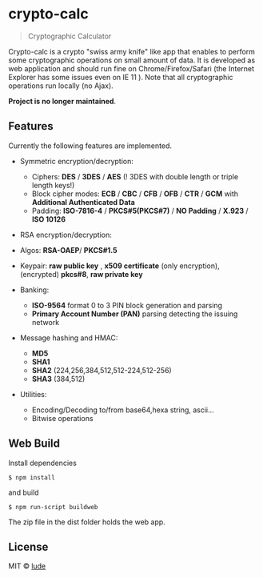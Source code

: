 # crypto-calc

> Cryptographic Calculator

Crypto-calc is a crypto "swiss army knife" like app that enables to perform some cryptographic operations on small amount of data.
It is developed as web application and should run fine on Chrome/Firefox/Safari (the Internet Explorer has some issues even on IE 11 ). Note that all cryptographic operations run locally (no Ajax).

__Project is no longer maintained__.


## Features

Currently the following features are implemented.

* Symmetric encryption/decryption:
  * Ciphers: **DES** / **3DES** / **AES** (! 3DES with double length or triple length keys!)
  * Block cipher modes: **ECB** / **CBC** / **CFB** / **OFB** / **CTR** / **GCM** with **Additional Authenticated Data**
  * Padding: **ISO-7816-4** / **PKCS#5(PKCS#7)** / **NO Padding** / **X.923** / **ISO 10126**


* RSA encryption/decryption:
 * Algos: **RSA-OAEP**/ **PKCS#1.5**
 * Keypair: **raw public key** , **x509 certificate** (only encryption), (encrypted) **pkcs#8**, **raw private key** 

* Banking:
  * **ISO-9564** format 0 to 3 PIN block generation and parsing
  * **Primary Account Number (PAN)** parsing detecting the issuing network


* Message hashing and HMAC:
  * **MD5**
  * **SHA1** 
  * **SHA2** (224,256,384,512,512-224,512-256)
  * **SHA3** (384,512)


* Utilities: 
  * Encoding/Decoding to/from base64,hexa string, ascii...<br/>
  * Bitwise operations



## Web Build
Install dependencies

```
$ npm install
```
and build

```
$ npm run-script buildweb
```
The zip file in the dist folder holds the web app.

## License
MIT © [lude](http://github.com/lucdew/crypto-calc)

